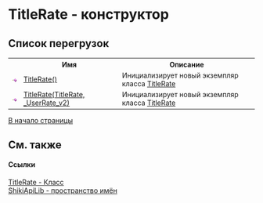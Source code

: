 # TitleRate - конструктор
 


## Список&nbsp;перегрузок
<table><tr><th></th><th>Имя</th><th>Описание</th></tr><tr><td><img src="media/pubmethod.gif" /></td><td><a href="M_ShikiApiLib_TitleRate__ctor.md">TitleRate()</a></td><td>
Инициализирует новый экземпляр класса <a href="T_ShikiApiLib_TitleRate.md">TitleRate</a></td></tr><tr><td><img src="media/pubmethod.gif" /></td><td><a href="M_ShikiApiLib_TitleRate__ctor_1">TitleRate(TitleRate, _UserRate_v2)</a></td><td>
Инициализирует новый экземпляр класса <a href="T_ShikiApiLib_TitleRate.md">TitleRate</a></td></tr></table>
<a href="#titlerate---конструктор">В начало страницы</a>

## См. также


#### Ссылки
<a href="T_ShikiApiLib_TitleRate.md">TitleRate - Класс</a><br /><a href="N_ShikiApiLib.md">ShikiApiLib - пространство имён</a><br />